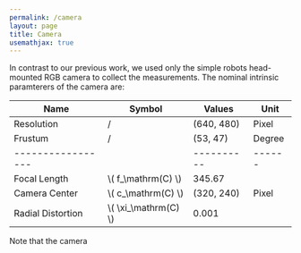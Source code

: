```yaml
---
permalink: /camera
layout: page
title: Camera
usemathjax: true
---
```


In contrast to our previous work, we used only the simple robots head-mounted RGB camera to collect the measurements.
The nominal intrinsic paramterers of the camera are:

| Name              | Symbol                 | Values     | Unit   |
| ----------------- | ---------------------- | ---------- |------- |
| Resolution        |   /                    | (640, 480) | Pixel  |
| Frustum           |   /                    | (53, 47)   | Degree |
| ----------------- |                        | ---------- | ------ |
| Focal Length      | \\( f_\mathrm(C) \\)   | 345.67     |        |
| Camera Center     | \\( c_\mathrm(C) \\)   | (320, 240) | Pixel  |
| Radial Distortion | \\( \xi_\mathrm(C) \\) | 0.001      |        |  


Note that the camera 
